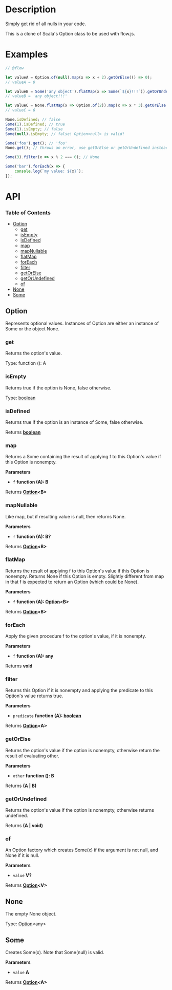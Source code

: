 # Description

Simply get rid of all nulls in your code.

This is a clone of Scala's Option class to be used with flow.js.

# Examples

```javascript
// @flow

let valueA = Option.of(null).map(x => x + 2).getOrElse(() => 0);
// valueA = 0

let valueB = Some('any object').flatMap(x => Some(`${x}!!!`)).getOrUndefined();
// valueB = 'any object!!!'

let valueC = None.flatMap(x => Option.of(2)).map(x => x * 3).getOrElse(() => 0);
// valueC = 6

None.isDefined; // false
Some(1).isDefined; // true
Some(1).isEmpty; // false
Some(null).isEmpty; // false! Option<null> is valid!

Some('foo').get(); // 'foo'
None.get(); // throws an error, use getOrElse or getOrUndefined instead

Some(3).filter(x => x % 2 === 0); // None

Some('bar').forEach(x => {
    console.log(`my value: ${x}`);
});
```

# API

<!-- Generated by documentation.js. Update this documentation by updating the source code. -->

### Table of Contents

-   [Option](#option)
    -   [get](#get)
    -   [isEmpty](#isempty)
    -   [isDefined](#isdefined)
    -   [map](#map)
    -   [mapNullable](#mapnullable)
    -   [flatMap](#flatmap)
    -   [forEach](#foreach)
    -   [filter](#filter)
    -   [getOrElse](#getorelse)
    -   [getOrUndefined](#getorundefined)
    -   [of](#of)
-   [None](#none)
-   [Some](#some)

## Option

Represents optional values. Instances of Option are either an instance of Some or the object None.

### get

Returns the option's value.

Type: function (): A

### isEmpty

Returns true if the option is None, false otherwise.

Type: [boolean](https://developer.mozilla.org/docs/Web/JavaScript/Reference/Global_Objects/Boolean)

### isDefined

Returns true if the option is an instance of Some, false otherwise.

Returns **[boolean](https://developer.mozilla.org/docs/Web/JavaScript/Reference/Global_Objects/Boolean)** 

### map

Returns a Some containing the result of applying f to this Option's value if this Option is nonempty.

**Parameters**

-   `f` **function (A): B** 

Returns **[Option](#option)&lt;B>** 

### mapNullable

Like map, but if resulting value is null, then returns None.

**Parameters**

-   `f` **function (A): B?** 

Returns **[Option](#option)&lt;B>** 

### flatMap

Returns the result of applying f to this Option's value if this Option is nonempty. Returns None if this Option is empty. Slightly different from map in that f is expected to return an Option (which could be None).

**Parameters**

-   `f` **function (A): [Option](#option)&lt;B>** 

Returns **[Option](#option)&lt;B>** 

### forEach

Apply the given procedure f to the option's value, if it is nonempty.

**Parameters**

-   `f` **function (A): any** 

Returns **void** 

### filter

Returns this Option if it is nonempty and applying the predicate to this Option's value returns true.

**Parameters**

-   `predicate` **function (A): [boolean](https://developer.mozilla.org/docs/Web/JavaScript/Reference/Global_Objects/Boolean)** 

Returns **[Option](#option)&lt;A>** 

### getOrElse

Returns the option's value if the option is nonempty, otherwise return the result of evaluating other.

**Parameters**

-   `other` **function (): B** 

Returns **(A | B)** 

### getOrUndefined

Returns the option's value if the option is nonempty, otherwise returns undefined.

Returns **(A | void)** 

### of

An Option factory which creates Some(x) if the argument is not null, and None if it is null.

**Parameters**

-   `value` **V?** 

Returns **[Option](#option)&lt;V>** 

## None

The empty None object.

Type: [Option](#option)&lt;any>

## Some

Creates Some(x). Note that Some(null) is valid.

**Parameters**

-   `value` **A** 

Returns **[Option](#option)&lt;A>** 
